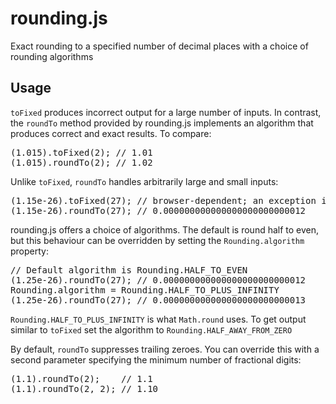 # rounding.js
Exact rounding to a specified number of decimal places with a choice of rounding algorithms

## Usage

<code>toFixed</code> produces incorrect output for a large number of inputs. In contrast,
the <code>roundTo</code> method provided by rounding.js implements an algorithm that 
produces correct and exact results. To compare:
<pre>(1.015).toFixed(2); // 1.01
(1.015).roundTo(2); // 1.02</pre>

Unlike <code>toFixed</code>, <code>roundTo</code> handles arbitrarily large and small inputs:
<pre>(1.15e-26).toFixed(27); // browser-dependent; an exception is likely
(1.15e-26).roundTo(27); // 0.000000000000000000000000012</pre>

rounding.js offers a choice of algorithms. The default is round half to even, but this
behaviour can be overridden by setting the <code>Rounding.algorithm</code> property:
<pre>// Default algorithm is Rounding.HALF_TO_EVEN
(1.25e-26).roundTo(27); // 0.000000000000000000000000012
Rounding.algorithm = Rounding.HALF_TO_PLUS_INFINITY
(1.25e-26).roundTo(27); // 0.000000000000000000000000013</pre>

<code>Rounding.HALF_TO_PLUS_INFINITY</code> is what <code>Math.round</code> uses. To get
output similar to <code>toFixed</code> set the algorithm to <code>Rounding.HALF_AWAY_FROM_ZERO</code>

By default, <code>roundTo</code> suppresses trailing zeroes. You can override this with
a second parameter specifying the minimum number of fractional digits:
<pre>(1.1).roundTo(2);    // 1.1
(1.1).roundTo(2, 2); // 1.10</pre>
